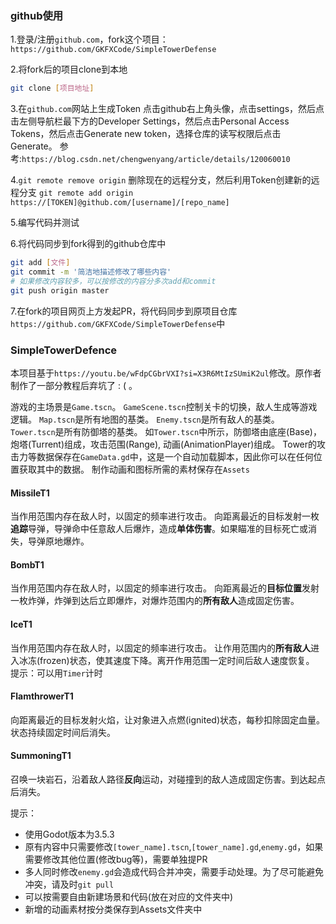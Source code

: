 ### github使用
1.登录/注册`github.com`，fork这个项目：`https://github.com/GKFXCode/SimpleTowerDefense`

2.将fork后的项目clone到本地
```bash
git clone [项目地址]
```

3.在`github.com`网站上生成Token
点击github右上角头像，点击settings，然后点击左侧导航栏最下方的Developer Settings，然后点击Personal Access Tokens，然后点击Generate new token，选择仓库的读写权限后点击Generate。
参考:`https://blog.csdn.net/chengwenyang/article/details/120060010`

4.`git remote remove origin`
删除现在的远程分支，然后利用Token创建新的远程分支
`git remote add origin https://[TOKEN]@github.com/[username]/[repo_name]`

5.编写代码并测试

6.将代码同步到fork得到的github仓库中
```bash
git add [文件]
git commit -m '简洁地描述修改了哪些内容'
# 如果修改内容较多，可以按修改的内容分多次add和commit
git push origin master
```
7.在fork的项目网页上方发起PR，将代码同步到原项目仓库`https://github.com/GKFXCode/SimpleTowerDefense`中

### SimpleTowerDefence
本项目基于`https://youtu.be/wFdpCGbrVXI?si=X3R6MtIzSUmiK2ul`修改。原作者制作了一部分教程后弃坑了 : ( 。

游戏的主场景是`Game.tscn`。
`GameScene.tscn`控制关卡的切换，敌人生成等游戏逻辑。
`Map.tscn`是所有地图的基类。
`Enemy.tscn`是所有敌人的基类。
`Tower.tscn`是所有防御塔的基类。
如`Tower.tscn`中所示，防御塔由底座(Base)，炮塔(Turrent)组成，攻击范围(Range), 动画(AnimationPlayer)组成。
Tower的攻击力等数据保存在`GameData.gd`中，这是一个自动加载脚本，因此你可以在任何位置获取其中的数据。
制作动画和图标所需的素材保存在`Assets`

#### MissileT1
当作用范围内存在敌人时，以固定的频率进行攻击。
向距离最近的目标发射一枚**追踪**导弹，导弹命中任意敌人后爆炸，造成**单体伤害**。如果瞄准的目标死亡或消失，导弹原地爆炸。
#### BombT1
当作用范围内存在敌人时，以固定的频率进行攻击。
向距离最近的**目标位置**发射一枚炸弹，炸弹到达后立即爆炸，对爆炸范围内的**所有敌人**造成固定伤害。
#### IceT1
当作用范围内存在敌人时，以固定的频率进行攻击。
让作用范围内的**所有敌人**进入冰冻(frozen)状态，使其速度下降。离开作用范围一定时间后敌人速度恢复。
提示：可以用`Timer`计时
#### FlamthrowerT1
向距离最近的目标发射火焰，让对象进入点燃(ignited)状态，每秒扣除固定血量。状态持续固定时间后消失。
#### SummoningT1
召唤一块岩石，沿着敌人路径**反向**运动，对碰撞到的敌人造成固定伤害。到达起点后消失。

提示：
- 使用Godot版本为3.5.3
- 原有内容中只需要修改`[tower_name].tscn`,`[tower_name].gd`,`enemy.gd`，如果需要修改其他位置(修改bug等)，需要单独提PR
- 多人同时修改`enemy.gd`会造成代码合并冲突，需要手动处理。为了尽可能避免冲突，请及时`git pull`
- 可以按需要自由新建场景和代码(放在对应的文件夹中)
- 新增的动画素材按分类保存到Assets文件夹中